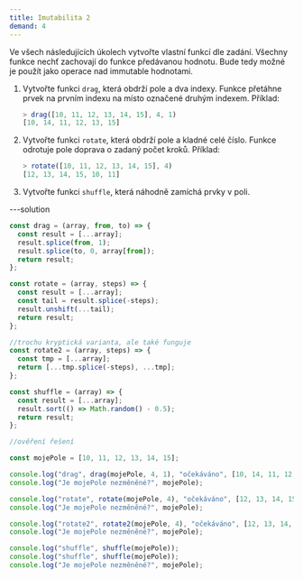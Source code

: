 ```yaml
---
title: Imutabilita 2
demand: 4
---
```


Ve všech následujících úkolech vytvořte vlastní funkcí dle zadání. Všechny funkce nechť zachovají do funkce předávanou hodnotu. Bude tedy možné je použít jako operace nad immutable hodnotami.

1. Vytvořte funkci `drag`, která obdrží pole a dva indexy. Funkce přetáhne prvek na prvním indexu na místo označené druhým indexem.
   Příklad:
   ```js
   > drag([10, 11, 12, 13, 14, 15], 4, 1)
   [10, 14, 11, 12, 13, 15]
   ```
1. Vytvořte funkci `rotate`, která obdrží pole a kladné celé číslo. Funkce odrotuje pole doprava o zadaný počet kroků. 
   Příklad:
   ```js
   > rotate([10, 11, 12, 13, 14, 15], 4)
   [12, 13, 14, 15, 10, 11]
   ```
1. Vytvořte funkci `shuffle`, která náhodně zamíchá prvky v poli.

---solution

```js
const drag = (array, from, to) => {
  const result = [...array];
  result.splice(from, 1);
  result.splice(to, 0, array[from]);
  return result;
};

const rotate = (array, steps) => {
  const result = [...array];
  const tail = result.splice(-steps);
  result.unshift(...tail);
  return result;
};

//trochu kryptická varianta, ale také funguje
const rotate2 = (array, steps) => {
  const tmp = [...array];
  return [...tmp.splice(-steps), ...tmp];
};

const shuffle = (array) => {
  const result = [...array];
  result.sort(() => Math.random() - 0.5);
  return result;
};

//ověření řešení

const mojePole = [10, 11, 12, 13, 14, 15];

console.log("drag", drag(mojePole, 4, 1), "očekáváno", [10, 14, 11, 12, 13, 15]);
console.log("Je mojePole nezměněné?", mojePole);

console.log("rotate", rotate(mojePole, 4), "očekáváno", [12, 13, 14, 15, 10, 11]);
console.log("Je mojePole nezměněné?", mojePole);

console.log("rotate2", rotate2(mojePole, 4), "očekáváno", [12, 13, 14, 15, 10, 11]);
console.log("Je mojePole nezměněné?", mojePole);

console.log("shuffle", shuffle(mojePole));
console.log("shuffle", shuffle(mojePole));
console.log("Je mojePole nezměněné?", mojePole);
```
